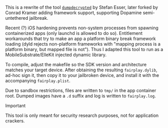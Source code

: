 This is a rewrite of the tool [`dumpdecrypted`](https://github.com/stefanesser/dumpdecrypted) by Stefan Esser,
later forked by Conrad Kramer adding framework support, supporting
Dopamine semi-untethered jailbreak.

Recent (?) iOS hardening prevents non-system processes from spawning
containerized apps (only launchd is allowed to do so). Entitlement
workarounds that try to make an app a platform binary break framework
loading (dyld rejects non-platform frameworks with "mapping process is
a platform binary, but mapped file is not"). Thus I adapted this tool
to run as a MobileSubstrate/ElleKit injected dynamic library.

To compile, adjust the makefile so the SDK version and architecture
matches your target device. After obtaining the resulting
`fairplay.dylib`, ad-hoc sign it, then copy it to your jailbroken
device, and install it with the accompanying `fairplay.plist`.

Due to sandbox restrictions, files are written to `tmp/` in the app
container root. Dumped images have a `.d` suffix and log is written to
`fairplay.log`.

> [!IMPORTANT]
> This tool is only meant for security research purposes, not
> for application crackers.

